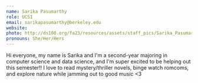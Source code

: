 ```yaml
---
name: Sarika Pasumarthy
role: UCS1
email: sarikapasumarthy@berkeley.edu
website: 
photo: http://ds100.org/fa23/resources/assets/staff_pics/Sarika_Pasumarthy.jpg
pronouns: She/Her/Hers
---
```

Hi everyone, my name is Sarika and I'm a second-year majoring in computer science and data science, and I'm super excited to be helping out this semester!! I love to read mystery/thriller novels, binge watch romcoms, and explore nature while jamming out to good music <3
